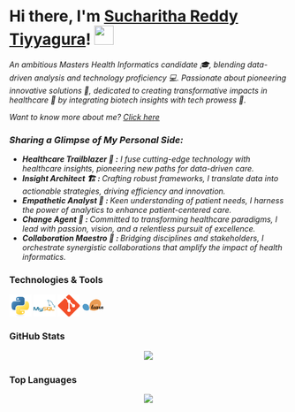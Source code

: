 # Hi there, I'm [Sucharitha Reddy Tiyyagura](https://www.linkedin.com/in/sucharitha-reddy-tiyyagura/)! <img src="https://raw.githubusercontent.com/TheDudeThatCode/TheDudeThatCode/master/Assets/Hi.gif" width=35 height=35>

<p>
  <em>
    An ambitious Masters Health Informatics candidate 🎓, blending data-driven analysis and technology proficiency 💻. Passionate about pioneering innovative solutions 🚀, dedicated to creating transformative impacts in healthcare 🏥 by integrating biotech insights with tech prowess 🧬.
  </em>
</p>

<em> Want to know more about me? [Click here](https://www.linkedin.com/in/sucharitha-reddy-tiyyagura/) </em>
<em>
  
### Sharing a Glimpse of My Personal Side:

- <b> Healthcare Trailblazer 🚀 :</b>  I fuse cutting-edge technology with healthcare insights, pioneering new paths for data-driven care.
- <b> Insight Architect 🏗️ : </b> Crafting robust frameworks, I translate data into actionable strategies, driving efficiency and innovation.
- <b> Empathetic Analyst 🧠 : </b> Keen understanding of patient needs, I harness the power of analytics to enhance patient-centered care.
- <b> Change Agent 🔄 : </b> Committed to transforming healthcare paradigms, I lead with passion, vision, and a relentless pursuit of excellence.
- <b> Collaboration Maestro 🤝 : </b>  Bridging disciplines and stakeholders, I orchestrate synergistic collaborations that amplify the impact of health informatics.

</em>

### Technologies & Tools

<code><img height="40" src="https://raw.githubusercontent.com/devicons/devicon/master/icons/python/python-original.svg" title="python"></code>
<code><img height="40" src="https://raw.githubusercontent.com/devicons/devicon/master/icons/mysql/mysql-original-wordmark.svg" title="mysql"></code>
<code><img height="40" src="https://raw.githubusercontent.com/devicons/devicon/master/icons/git/git-original.svg" title="git"></code>
<code><img height="40" src="https://raw.githubusercontent.com/github/explore/80688e429a7d4ef2fca1e82350fe8e3517d3494d/topics/scikit-learn/scikit-learn.png" title="sklearn"></code>

### GitHub Stats

<p align="center">
  <a href = "https://github.com/stiyyagu25">
<img src="https://github-readme-stats.vercel.app/api?username=stiyyagu25&show_icons=true&title_color=ffc857&icon_color=8ac926&text_color=daf7dc&bg_color=151515&count_private=true&include_all_commits=true">
  </a>
 </p>
 
### Top Languages

<p align="center">
<a href = "https://github.com/stiyyagu25">
  <img src="https://github-readme-stats.vercel.app/api/top-langs/?username=stiyyagu25&layout=compact&title_color=ffc857&icon_color=8ac926&text_color=daf7dc&bg_color=151515&card_width=400">
</a>
</p>
